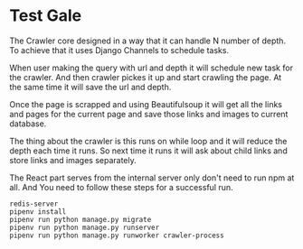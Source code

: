 # Test Gale

The Crawler core designed in a way that it can handle N number of depth. To 
achieve that it uses Django Channels to schedule tasks.

When user making the query with url and depth it will schedule new task for the
crawler. And then crawler pickes it up and start crawling the page. At the same
time it will save the url and depth. 

Once the page is scrapped and using Beautifulsoup it will get all the links and pages
for the current page and save those links and images to current database. 

The thing about the crawler is this runs on while loop and it will reduce the depth
each time it runs. So next time it runs it will ask about child links and store 
links and images separately.

The React part serves from the internal server only don't need to run npm at all. 
And You need to follow these steps for a successful run. 

    redis-server
    pipenv install
    pipenv run python manage.py migrate
    pipenv run python manage.py runserver
    pipenv run python manage.py runworker crawler-process


